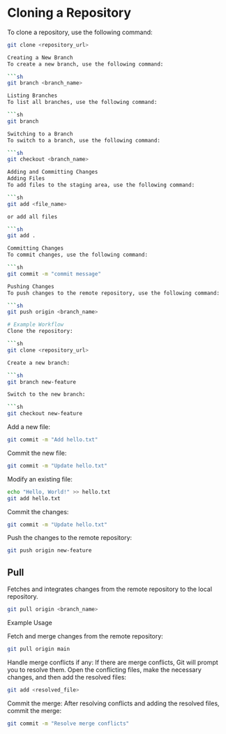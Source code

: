 # Cloning a Repository

To clone a repository, use the following command:

```sh
git clone <repository_url>

Creating a New Branch
To create a new branch, use the following command:

```sh
git branch <branch_name>

Listing Branches
To list all branches, use the following command:

```sh
git branch

Switching to a Branch
To switch to a branch, use the following command:

```sh
git checkout <branch_name>

Adding and Committing Changes
Adding Files
To add files to the staging area, use the following command:

```sh
git add <file_name>

or add all files

```sh
git add . 

Committing Changes
To commit changes, use the following command:

```sh
git commit -m "commit message"

Pushing Changes
To push changes to the remote repository, use the following command:

```sh
git push origin <branch_name>

# Example Workflow
Clone the repository:

```sh
git clone <repository_url>

Create a new branch:

```sh
git branch new-feature

Switch to the new branch:

```sh
git checkout new-feature
```

Add a new file:

```sh
git commit -m "Add hello.txt"
```

Commit the new file:

```sh
git commit -m "Update hello.txt"
```

Modify an existing file:

```sh
echo "Hello, World!" >> hello.txt
git add hello.txt
```

Commit the changes:

```sh
git commit -m "Update hello.txt"
```

Push the changes to the remote repository:

```sh
git push origin new-feature
```

## Pull

Fetches and integrates changes from the remote repository to the local repository.

```sh
git pull origin <branch_name>
```

Example Usage

Fetch and merge changes from the remote repository:

```sh
git pull origin main
```

Handle merge conflicts if any:
If there are merge conflicts, Git will prompt you to resolve them. Open the conflicting files, make the necessary changes, and then add the resolved files:

```sh
git add <resolved_file>
```

Commit the merge:
After resolving conflicts and adding the resolved files, commit the merge:

```sh
git commit -m "Resolve merge conflicts"
```